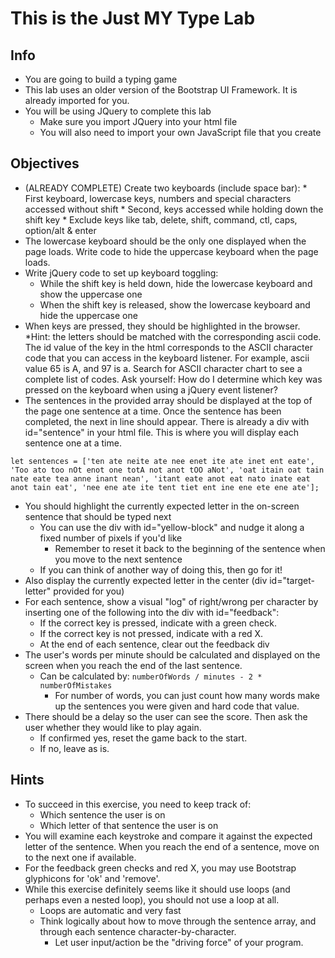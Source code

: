 # This is the Just MY Type Lab

## Info
* You are going to build a typing game
* This lab uses an older version of the Bootstrap UI Framework. It is already imported for you.
* You will be using JQuery to complete this lab
    * Make sure you import JQuery into your html file
    * You will also need to import your own JavaScript file that you create

## Objectives
* (ALREADY COMPLETE) Create two keyboards (include space bar):
		* First keyboard, lowercase keys, numbers and special characters accessed without shift
		* Second, keys accessed while holding down the shift key
		* Exclude keys like tab, delete, shift, command, ctl, caps, option/alt & enter
* The lowercase keyboard should be the only one displayed when the page loads. Write code to hide the uppercase keyboard when the page loads.
* Write jQuery code to set up keyboard toggling:
  * While the shift key is held down, hide the lowercase keyboard and show the uppercase one
  * When the shift key is released, show the lowercase keyboard and hide the uppercase one
* When keys are pressed, they should be highlighted in the browser.
		*Hint: the letters should be matched with the corresponding ascii code. The id value of the key in the html corresponds to the ASCII character code that you can access in the keyboard listener. For example, ascii value 65 is A, and 97 is a. Search for ASCII character chart to see a complete list of codes. Ask yourself: How do I determine which key was pressed on the keyboard when using a jQuery event listener?
* The sentences in the provided array should be displayed at the top of the page one sentence at a time. Once the sentence has been completed, the next in line should appear. There is already a div with id="sentence" in your html file. This is where you will display each sentence one at a time.
```
let sentences = ['ten ate neite ate nee enet ite ate inet ent eate', 'Too ato too nOt enot one totA not anot tOO aNot', 'oat itain oat tain nate eate tea anne inant nean', 'itant eate anot eat nato inate eat anot tain eat', 'nee ene ate ite tent tiet ent ine ene ete ene ate'];
```
* You should highlight the currently expected letter in the on-screen sentence that should be typed next
    * You can use the div with id="yellow-block" and nudge it along a fixed number of pixels if you'd like
        * Remember to reset it back to the beginning of the sentence when you move to the next sentence
    * If you can think of another way of doing this, then go for it!
* Also display the currently expected letter in the center (div id="target-letter" provided for you)
* For each sentence, show a visual "log" of right/wrong per character by inserting one of the following into the div with id="feedback":
    * If the correct key is pressed, indicate with a green check.
    * If the correct key is not pressed, indicate  with a red X.
    * At the end of each sentence, clear out the feedback div
* The user's words per minute should be calculated and displayed on the screen when you reach the end of the last sentence.
    * Can be calculated by: `numberOfWords / minutes - 2 * numberOfMistakes`
        * For number of words, you can just count how many words make up the sentences you were given and hard code that value.
* There should be a delay so the user can see the score. Then ask the user whether they would like to play again.
    * If confirmed yes, reset the game back to the start.
    * If no, leave as is.

## Hints
* To succeed in this exercise, you need to keep track of:
    * Which sentence the user is on
    * Which letter of that sentence the user is on
* You will examine each keystroke and compare it against the expected letter of the sentence. When you reach the end of a sentence, move on to the next one if available.
* For the feedback green checks and red X, you may use Bootstrap glyphicons for 'ok' and 'remove'.
* While this exercise definitely seems like it should use loops (and perhaps even a nested loop), you should not use a loop at all.
    * Loops are automatic and very fast
    * Think logically about how to move through the sentence array, and through each sentence character-by-character.
        * Let user input/action be the "driving force" of your program.